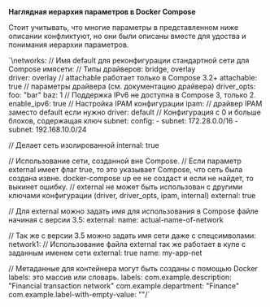 **Наглядная иерархия параметров в Docker Compose**

Стоит учитывать, что многие параметры в представленном ниже описании конфликтуют, но они были описаны вместе для удоства и понимания иерархии параметров.

`\networks:
// Имя default для реконфигурации стандартной сети для Compose
имясети:
// Типы драйверов: bridge, overlay  
driver: overlay
// attachable работает только в Compose 3.2+
attachable: true
// параметры драйвера (см. документацию драйвера)
driver_opts:
	foo: "bar"
	baz: 1
// Поддержка IPv6 не доступна в Compose 3, только 2.
enable_ipv6: true
// Настройка IPAM конфигурации
ipam:
	// драйвер IPAM заместо default если нужно
	driver: default
	// Конфигурация с 0 и больше блоков, содержащая ключ subnet:
	config:
	- subnet: 172.28.0.0/16
	- subnet: 192.168.10.0/24

// Делает сеть изолированной
internal: true

// Использование сети, созданной вне Compose.
// Если параметр external имеет флаг true, то это указывает Compose, что сеть была создана извне. docker-compose up ее не создаст и если не найдет, то выкинет ошибку.
// external не может быть использован с другими ключами конфигурации (driver, driver_opts, ipam, internal)
external: true

// Для external можно задать имя для использования в Compose файле начиная с версии 3.5:
external:
	name: actual-name-of-network

// Так же с версии 3.5 можно задать имя сети даже с спецсимволами:
network1:
// Использование файла external так же работает в купе с заданным именем сети
external: true
name: my-app-net

// Метаданные для контейнера могут быть созданы с помощью Docker labels: это массив или словарь.
labels:
	com.example.description: "Financial transaction network"
	com.example.department: "Finance"
	com.example.label-with-empty-value: ""/`